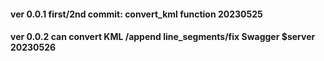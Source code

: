 #### ver 0.0.1 first/2nd commit: convert_kml function 20230525

#### ver 0.0.2 can convert KML <Folder>/append line_segments/fix Swagger $server 20230526

